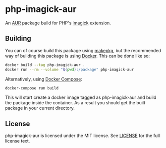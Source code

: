 # php-imagick-aur
An [AUR] package build for PHP's [imagick] extension.

## Building
You can of course build this package using [makepkg], but the recommended way
of building this package is using [Docker].  This can be done like so:

```bash
docker build --tag php-imagick-aur .
docker run --rm --volume "$(pwd):/package" php-imagick-aur
```

Alternatively, using [Docker Compose]:

```bash
docker-compose run build
```

This will start create a docker image tagged as php-imagick-aur and build the
package inside the container.  As a result you should get the built package in
your current directory.

## License
php-imagick-aur is licensed under the MIT license.  See [LICENSE] for the full
license text.

[AUR]: https://aur.archlinux.org/
[imagick]: http://pecl.php.net/package/imagick
[makepkg]: https://wiki.archlinux.org/index.php/Makepkg
[Docker]: https://www.docker.com/
[Docker Compose]: http://docs.docker.com/compose/
[LICENSE]: https://github.com/nubs/php-imagick-aur/blob/master/LICENSE
